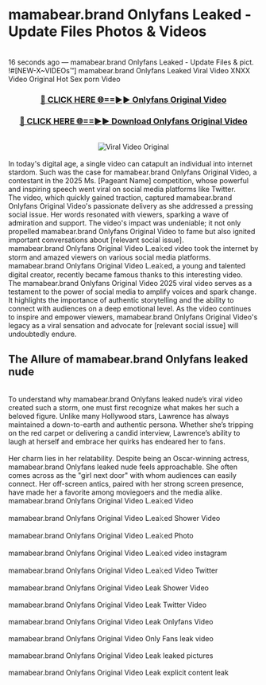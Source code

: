 # mamabear.brand Onlyfans Leaked - Update Files Photos & Videos 
<br>
16 seconds ago — mamabear.brand Onlyfans Leaked - Update Files & pict. !#[NEW-X~VIDEOs™] mamabear.brand Onlyfans Leaked Viral Video XNXX Video Original Hot Sex porn Video
<br>
<div align="center">
<h3><a href="http://freeplayer.one?title=mamabear.brand&ref=25OR" rel="nofollow">🔴 CLICK HERE 🌐==►► Onlyfans Original Video</a></h3>
<h3><a href="http://freeplayer.one?title=mamabear.brand&ref=25OR" rel="nofollow">🔴 CLICK HERE 🌐==►► Download Onlyfans Original Video</a></h3>
<br>
<a href="http://freeplayer.one?title=mamabear.brand&ref=25OR" rel="nofollow" data-target="animated-image.originalLink"><img src="https://i.ibb.co.com/xMMVF88/686577567.gif" alt="Viral Video Original" style="max-width: 100%; display: inline-block;" data-target="animated-image.originalImage"></a>
</div>
<br>
In today's digital age, a single video can catapult an individual into internet stardom. Such was the case for mamabear.brand Onlyfans Original Video, a contestant in the 2025 Ms. [Pageant Name] competition, whose powerful and inspiring speech went viral on social media platforms like Twitter.
<br>
The video, which quickly gained traction, captured mamabear.brand Onlyfans Original Video's passionate delivery as she addressed a pressing social issue. Her words resonated with viewers, sparking a wave of admiration and support. The video's impact was undeniable; it not only propelled mamabear.brand Onlyfans Original Video to fame but also ignited important conversations about [relevant social issue].
<br>
mamabear.brand Onlyfans Original Video L.ea𝚔ed video took the internet by storm and amazed viewers on various social media platforms. mamabear.brand Onlyfans Original Video L.ea𝚔ed, a young and talented digital creator, recently became famous thanks to this interesting video.
<br>
The mamabear.brand Onlyfans Original Video 2025 viral video serves as a testament to the power of social media to amplify voices and spark change. It highlights the importance of authentic storytelling and the ability to connect with audiences on a deep emotional level. As the video continues to inspire and empower viewers, mamabear.brand Onlyfans Original Video's legacy as a viral sensation and advocate for [relevant social issue] will undoubtedly endure.
<br>
<h2>The Allure of mamabear.brand Onlyfans leaked nude</h2>
<br>
To understand why mamabear.brand Onlyfans leaked nude’s viral video created such a storm, one must first recognize what makes her such a beloved figure. Unlike many Hollywood stars, Lawrence has always maintained a down-to-earth and authentic persona. Whether she’s tripping on the red carpet or delivering a candid interview, Lawrence’s ability to laugh at herself and embrace her quirks has endeared her to fans.
<br><br>
Her charm lies in her relatability. Despite being an Oscar-winning actress, mamabear.brand Onlyfans leaked nude feels approachable. She often comes across as the "girl next door" with whom audiences can easily connect. Her off-screen antics, paired with her strong screen presence, have made her a favorite among moviegoers and the media alike.
<br>
mamabear.brand Onlyfans Original Video L.ea𝚔ed Video
<br><br>
mamabear.brand Onlyfans Original Video L.ea𝚔ed Shower Video
<br><br>
mamabear.brand Onlyfans Original Video L.ea𝚔ed Photo
<br><br>
mamabear.brand Onlyfans Original Video L.ea𝚔ed video instagram
<br><br>
mamabear.brand Onlyfans Original Video L.ea𝚔ed Video Twitter
<br><br>
mamabear.brand Onlyfans Original Video Leak Shower Video
<br><br>
mamabear.brand Onlyfans Original Video Leak Twitter Video
<br><br>
mamabear.brand Onlyfans Original Video Leak Onlyfans Video
<br><br>
mamabear.brand Onlyfans Original Video Only Fans leak video
<br><br>
mamabear.brand Onlyfans Original Video Leak leaked pictures
<br><br>
mamabear.brand Onlyfans Original Video Leak explicit content leak